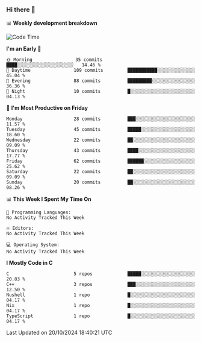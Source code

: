 ### Hi there 👋

📊 **Weekly development breakdown**
<!--START_SECTION:waka-->
![Code Time](http://img.shields.io/badge/Code%20Time-239%20hrs%2048%20mins-blue)

**I'm an Early 🐤** 

```text
🌞 Morning                35 commits          ████░░░░░░░░░░░░░░░░░░░░░   14.46 % 
🌆 Daytime                109 commits         ███████████░░░░░░░░░░░░░░   45.04 % 
🌃 Evening                88 commits          █████████░░░░░░░░░░░░░░░░   36.36 % 
🌙 Night                  10 commits          █░░░░░░░░░░░░░░░░░░░░░░░░   04.13 % 
```
📅 **I'm Most Productive on Friday** 

```text
Monday                   28 commits          ███░░░░░░░░░░░░░░░░░░░░░░   11.57 % 
Tuesday                  45 commits          █████░░░░░░░░░░░░░░░░░░░░   18.60 % 
Wednesday                22 commits          ██░░░░░░░░░░░░░░░░░░░░░░░   09.09 % 
Thursday                 43 commits          ████░░░░░░░░░░░░░░░░░░░░░   17.77 % 
Friday                   62 commits          ██████░░░░░░░░░░░░░░░░░░░   25.62 % 
Saturday                 22 commits          ██░░░░░░░░░░░░░░░░░░░░░░░   09.09 % 
Sunday                   20 commits          ██░░░░░░░░░░░░░░░░░░░░░░░   08.26 % 
```


📊 **This Week I Spent My Time On** 

```text
💬 Programming Languages: 
No Activity Tracked This Week

🔥 Editors: 
No Activity Tracked This Week

💻 Operating System: 
No Activity Tracked This Week
```

**I Mostly Code in C** 

```text
C                        5 repos             █████░░░░░░░░░░░░░░░░░░░░   20.83 % 
C++                      3 repos             ███░░░░░░░░░░░░░░░░░░░░░░   12.50 % 
Nushell                  1 repo              █░░░░░░░░░░░░░░░░░░░░░░░░   04.17 % 
Nix                      1 repo              █░░░░░░░░░░░░░░░░░░░░░░░░   04.17 % 
TypeScript               1 repo              █░░░░░░░░░░░░░░░░░░░░░░░░   04.17 % 
```




 Last Updated on 20/10/2024 18:40:21 UTC
<!--END_SECTION:waka-->
<!--
**R-enanVieira/R-enanVieira** is a ✨ _special_ ✨ repository because its `README.md` (this file) appears on your GitHub profile.

Here are some ideas to get you started:

- 🔭 I’m currently working on ...
- 🌱 I’m currently learning ...
- 👯 I’m looking to collaborate on ...
- 🤔 I’m looking for help with ...
- 💬 Ask me about ...
- 📫 How to reach me: ...
- 😄 Pronouns: ...
- ⚡ Fun fact: ...
-->
